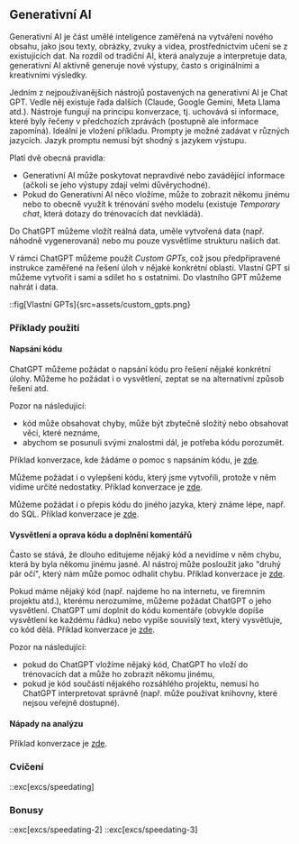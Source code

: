 ## Generativní AI

Generativní AI je část umělé inteligence zaměřená na vytváření nového obsahu, jako jsou texty, obrázky, zvuky a videa, prostřednictvím učení se z existujících dat. Na rozdíl od tradiční AI, která analyzuje a interpretuje data, generativní AI aktivně generuje nové výstupy, často s originálními a kreativními výsledky.

Jedním z nejpoužívanějších nástrojů postavených na generativní AI je Chat GPT. Vedle něj existuje řada dalších (Claude, Google Gemini, Meta Llama atd.). Nástroje fungují na principu konverzace, tj. uchovává si informace, které byly řečeny v předchozích zprávách (postupně ale informace zapomíná). Ideální je vložení příkladu. Prompty je možné zadávat v různých jazycích. Jazyk promptu nemusí být shodný s jazykem výstupu.

Platí dvě obecná pravidla:

* Generativní AI může poskytovat nepravdivé nebo zavádějící informace (ačkoli se jeho výstupy zdají velmi důvěrychodné).
* Pokud do Generativní AI něco vložíme, může to zobrazit někomu jinému nebo to obecně využít k trénování svého modelu (existuje *Temporary chat*, která dotazy do trénovacích dat nevkládá).

Do ChatGPT můžeme vložít reálná data, uměle vytvořená data (např. náhodně vygenerovaná) nebo mu pouze vysvětlíme strukturu našich dat.

V rámci ChatGPT můžeme použít *Custom GPTs*, což jsou předpřipravené instrukce zaměřené na řešení úloh v nějaké konkrétní oblasti. Vlastní GPT si můžeme vytvořit i sami a sdílet ho s ostatními. Do vlastního GPT můžeme nahrát i data.

::fig[Vlastní GPTs]{src=assets/custom_gpts.png}

### Příklady použití

#### Napsání kódu

ChatGPT můžeme požádat o napsání kódu pro řešení nějaké konkrétní úlohy. Můžeme ho požádat i o vysvětlení, zeptat se na alternativní způsob řešení atd.

Pozor na následující:

* kód může obsahovat chyby, může být zbytečně složitý nebo obsahovat věci, které neznáme,
* abychom se posunuli svými znalostmi dál, je potřeba kódu porozumět.

Příklad konverzace, kde žádáme o pomoc s napsáním kódu, je [zde](https://chatgpt.com/share/674cd60b-e210-800d-b259-209fd924831c).

Můžeme požádat i o vylepšení kódu, který jsme vytvořili, protože v něm vidíme určité nedostatky. Příklad konverzace je [zde](https://chatgpt.com/share/674cda14-c3b0-800d-931f-39b3c415b603).

Můžeme požádat i o přepis kódu do jiného jazyka, který známe lépe, např. do SQL. Příklad konverzace je [zde](https://chatgpt.com/share/674dc519-90c4-800d-97e5-88e0dd3bd7c6).

#### Vysvětlení a oprava kódu a doplnění komentářů

Často se stává, že dlouho editujeme nějaký kód a nevidíme v něm chybu, která by byla někomu jinému jasné. AI nástroj může posloužit jako "druhý pár očí", který nám může pomoc odhalit chybu. Příklad konverzace je [zde](https://chatgpt.com/share/674ddf18-ea18-800d-918a-43b3835c8ced).

Pokud máme nějaký kód (např. najdeme ho na internetu, ve firemním projektu atd.), kterému nerozumíme, můžeme požádat ChatGPT o jeho vysvětlení. ChatGPT umí doplnit do kódu komentáře (obvykle dopíše vysvětlení ke každému řádku) nebo vypíše souvislý text, který vysvětluje, co kód dělá. Příklad konverzace je [zde](https://chatgpt.com/share/674de060-d878-800d-bffa-ddba6f06eac9).

Pozor na následující:

* pokud do ChatGPT vložíme nějaký kód, ChatGPT ho vloží do trénovacích dat a může ho zobrazit někomu jinému,
* pokud je kód součástí nějakého rozsáhlého projektu, nemusí ho ChatGPT interpretovat správně (např. může používat knihovny, které nejsou veřejně dostupné).

#### Nápady na analýzu

Příklad konverzace je [zde](https://chatgpt.com/share/674cd895-7824-800d-810e-21dc51300ba5).

### Cvičení

::exc[excs/speedating]

### Bonusy

::exc[excs/speedating-2]
::exc[excs/speedating-3]
